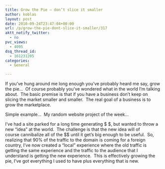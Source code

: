 ```yaml
---
title: Grow the Pie – don’t slice it smaller
author: koblas
layout: post
date: 2010-09-24T23:47:04+00:00
url: /p/grow-the-pie-dont-slice-it-smaller/317
aktt_notify_twitter:
  - no
pvc_views:
  - 4095
dsq_thread_id:
  - 161231205
categories:
  - General

---
```

If you&#8217;ve hung around me long enough you&#8217;ve probably heard me say, grow the pie&#8230;  Of course probably you&#8217;ve wondered what in the world I&#8217;m talking about.  The basic premise is that if you have a business don&#8217;t keep on slicing the market smaller and smaller.  The real goal of a business is to grow the marketplace.

Simple example&#8230;  My random website project of the week&#8230;

I&#8217;ve had a site parked for a long time generating $ $, but wanted to throw a new &#8220;idea&#8221; at the world.  The challenge is that the new idea will of course cannibalize all of the $$ until it get&#8217;s big enough to be useful.  So, realizing that 90% of the traffic to the domain is coming for a foreign country, I&#8217;ve now created a &#8220;local&#8221; experience where the old traffic is getting the same experience and the traffic to the audience that I understand is getting the new experience.  This is effectively growing the pie, I&#8217;ve got everything I used to have plus everything that is new.
